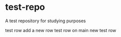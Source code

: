 # test-repo

A test repository for studying purposes

test row
add a new row
test row on main
new test row
